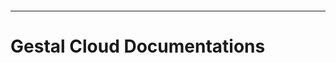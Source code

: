 <p align="center">
  <img src="https://github.com/jyga/gestal-cloud-docs/raw/master/.github/logo.svg" alt=""/>
</p>

<hr>

# Gestal Cloud Documentations
